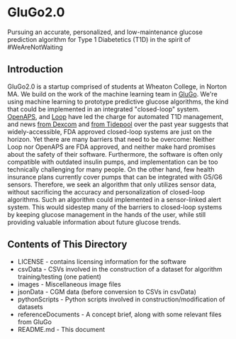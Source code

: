 # GluGo2.0

Pursuing an accurate, personalized, and low-maintenance glucose prediction algorithm for Type 1 Diabetetics (T1D) in the spirit of #WeAreNotWaiting

## Introduction

GluGo2.0 is a startup comprised of students at Wheaton College, in Norton MA. We build on the work of the machine learning team in [GluGo](https://github.com/WheatonCS/GluGo/tree/master/4_Backend_MachineLearning). We're using machine learning to prototype predictive glucose algorithms, the kind that could be implemented in an integrated "closed-loop" system. [OpenAPS](https://openaps.org/), and [Loop](https://loopkit.github.io/loopdocs/) have led the charge for automated T1D management, and news [from Dexcom](https://www.fda.gov/newsevents/newsroom/pressannouncements/ucm602870.htm) and [from Tidepool](https://tidepool.org/tidepool-delivering-loop/) over the past year suggests that widely-accessible, FDA approved closed-loop systems are just on the horizon. Yet there are many barriers that need to be overcome: Neither Loop nor OpenAPS are FDA approved, and neither make hard promises about the safety of their software. Furthermore, the software is often only compatible with outdated insulin pumps, and implementation can be too technically challenging for many people. On the other hand, few health insurance plans currently cover pumps that can be integrated with G5/G6 sensors. Therefore, we seek an algorithm that only utilizes sensor data, without sacrificing the accuracy and personalization of closed-loop algorithms. Such an algorithm could implemented in a sensor-linked alert system. This would sidestep many of the barriers to closed-loop systems by keeping glucose management in the hands of the user, while still providing valuable information about future glucose trends. 

## Contents of This Directory

* LICENSE - contains licensing information for the software
* csvData - CSVs involved in the construction of a dataset for algorithm training/testing (one patient)
* images - Miscellaneous image files
* jsonData - CGM data (before conversion to CSVs in csvData)
* pythonScripts - Python scripts involved in construction/modification of datasets
* referenceDocuments - A concept brief, along with some relevant files from GluGo
* README.md - This document

